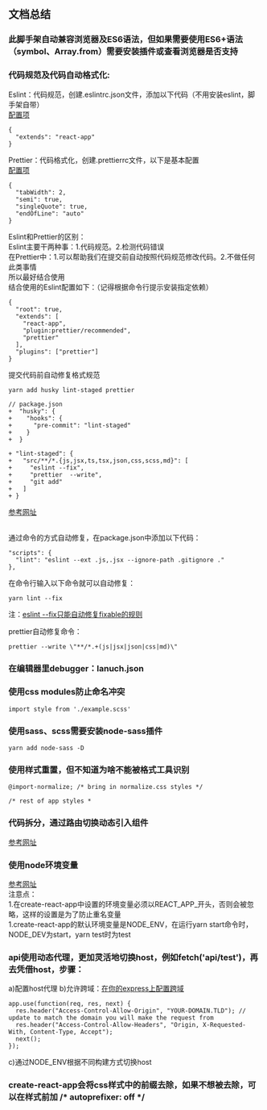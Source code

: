 ## 文档总结
### 此脚手架自动兼容浏览器及ES6语法，但如果需要使用ES6+语法（symbol、Array.from）需要安装插件或查看浏览器是否支持<br>

### 代码规范及代码自动格式化:<br>
Eslint：代码规范，创建.eslintrc.json文件，添加以下代码（不用安装eslint，脚手架自带）<br>
[配置项](https://cn.eslint.org/docs/user-guide/configuring)
```
{
  "extends": "react-app"
}
```

Prettier：代码格式化，创建.prettierrc文件，以下是基本配置<br>
[配置项](https://prettier.io/docs/en/options.html)
```
{
  "tabWidth": 2,
  "semi": true,
  "singleQuote": true,
  "endOfLine": "auto"
}
```

Eslint和Prettier的区别：<br>
Eslint主要干两种事：1.代码规范。2.检测代码错误<br>
在Prettier中：1.可以帮助我们在提交前自动按照代码规范修改代码。2.不做任何此类事情<br>
所以最好结合使用<br>
结合使用的Eslint配置如下：（记得根据命令行提示安装指定依赖）<br>
```
{
  "root": true,
  "extends": [
    "react-app",
    "plugin:prettier/recommended",
    "prettier"
  ],
  "plugins": ["prettier"]
}
```

提交代码前自动修复格式规范<br>
```
yarn add husky lint-staged prettier
```

```
// package.json
+  "husky": {
+    "hooks": {
+      "pre-commit": "lint-staged"
+    }
+  }

+ "lint-staged": {
+   "src/**/*.{js,jsx,ts,tsx,json,css,scss,md}": [
+     "eslint --fix",
+     "prettier  --write",
+     "git add"
+   ]
+ }
```
[参考网址](https://facebook.github.io/create-react-app/docs/setting-up-your-editor)<br><br>

通过命令的方式自动修复，在package.json中添加以下代码：
```
"scripts": {
  "lint": "eslint --ext .js,.jsx --ignore-path .gitignore ."
},
```
在命令行输入以下命令就可以自动修复：<br>
```
yarn lint --fix
```
注：[eslint --fix只能自动修复fixable的规则](https://cn.eslint.org/docs/rules/)<br>

prettier自动修复命令：
```
prettier --write \"**/*.+(js|jsx|json|css|md)\"
```

### 在编辑器里debugger：lanuch.json<br>

### 使用css modules防止命名冲突
```
import style from './example.scss'
```

### 使用sass、scss需要安装node-sass插件
```
yarn add node-sass -D
```

### 使用样式重置，但不知道为啥不能被格式工具识别
```
@import-normalize; /* bring in normalize.css styles */

/* rest of app styles *
```

### 代码拆分，通过路由切换动态引入组件<br>
[参考网址](https://serverless-stack.com/chapters/code-splitting-in-create-react-app.html)<br>

### 使用node环境变量
[参考网址](https://facebook.github.io/create-react-app/docs/adding-custom-environment-variables)<br>
注意点：<br>
1.在create-react-app中设置的环境变量必须以REACT_APP_开头，否则会被忽略，这样的设置是为了防止重名变量<br>
1.create-react-app的默认环境变量是NODE_ENV，在运行yarn start命令时，NODE_DEV为start，yarn test时为test<br>

### api使用动态代理，更加灵活地切换host，例如fetch('api/test')，再去凭借host，步骤：<br>
a)配置host代理
b)允许跨域：[在你的express上配置跨域](https://enable-cors.org/server_expressjs.html)
```
app.use(function(req, res, next) {
  res.header("Access-Control-Allow-Origin", "YOUR-DOMAIN.TLD"); // update to match the domain you will make the request from
  res.header("Access-Control-Allow-Headers", "Origin, X-Requested-With, Content-Type, Accept");
  next();
});
```
c)通过NODE_ENV根据不同构建方式切换host

### create-react-app会将css样式中的前缀去除，如果不想被去除，可以在样式前加 /* autoprefixer: off */
